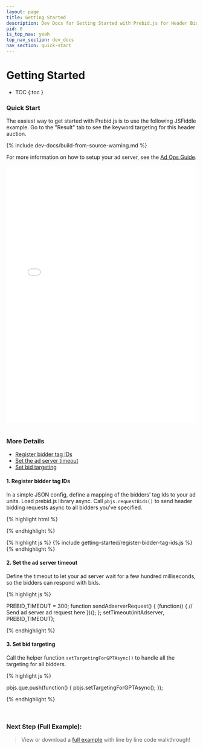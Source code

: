 ```yaml
---
layout: page
title: Getting Started
description: Dev Docs for Getting Started with Prebid.js for Header Bidding
pid: 0
is_top_nav: yeah
top_nav_section: dev_docs
nav_section: quick-start
---
```


<div class="bs-docs-section" markdown="1">

# Getting Started

* TOC
{:toc }

### Quick Start

The easiest way to get started with Prebid.js is to use the following JSFiddle example. Go to the "Result" tab to see the keyword targeting for this header auction.

{% include dev-docs/build-from-source-warning.md %}

For more information on how to setup your ad server, see the [Ad Ops Guide](/adops.html).

<iframe width="100%" height="680" src="//jsfiddle.net/prebid/hqhbLdxn/61/embedded/html,result" allowfullscreen="allowfullscreen" frameborder="0"></iframe>

<div class="bs-docs-section" markdown="1">

<br>

<a name="basic-example">

### More Details

+ <a href="#register-bidder-tag-ids">Register bidder tag IDs</a>
+ <a href="#set-the-ad-server-timeout">Set the ad server timeout</a>
+ <a href="#set-bid-targeting">Set bid targeting</a>

#### 1. Register bidder tag IDs

In a simple JSON config, define a mapping of the bidders’ tag Ids to your ad units. Load prebid.js library async. Call `pbjs.requestBids()` to send header bidding requests async to all bidders you've specified.

{% highlight html %}
<script src="prebid.js" async></script>
{% endhighlight %}

{% highlight js %}
{% include getting-started/register-bidder-tag-ids.js %}
{% endhighlight %}

#### 2. Set the ad server timeout

Define the timeout to let your ad server wait for a few hundred milliseconds, so the bidders can respond with bids.

{% highlight js %}

PREBID_TIMEOUT = 300;
function sendAdserverRequest() {
    (function() {
        // Send ad server ad request here
    })();
};
setTimeout(initAdserver, PREBID_TIMEOUT);

{% endhighlight %}

#### 3. Set bid targeting

Call the helper function `setTargetingForGPTAsync()` to handle all the targeting for all bidders.

{% highlight js %}

pbjs.que.push(function() {
  pbjs.setTargetingForGPTAsync();
});

{% endhighlight %}

<br>

### Next Step (Full Example):

> View or download a [full example](/dev-docs/examples/basic-example.html) with line by line code walkthrough!
